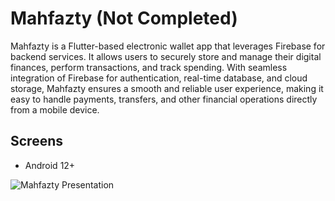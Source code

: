 # Mahfazty (Not Completed)
Mahfazty is a Flutter-based electronic wallet app that leverages Firebase for backend services. It allows users to securely store and manage their digital finances, perform transactions, and track spending. With seamless integration of Firebase for authentication, real-time database, and cloud storage, Mahfazty ensures a smooth and reliable user experience, making it easy to handle payments, transfers, and other financial operations directly from a mobile device.

## Screens

- Android 12+

![Mahfazty Presentation](https://github.com/user-attachments/assets/e056225c-8593-40ae-b0fd-b40836128887)
